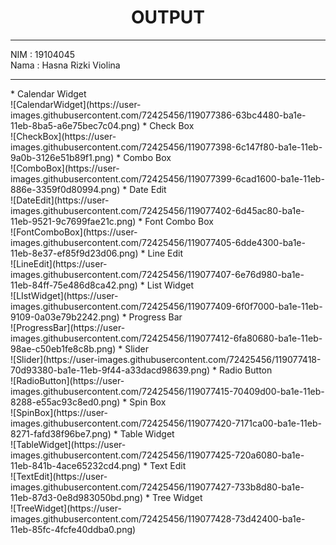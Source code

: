 <h1 align="center">OUTPUT</h1>
<hr>
NIM  : 19104045<br>
Nama : Hasna Rizki Violina
<hr>
* Calendar Widget <br>
![CalendarWidget](https://user-images.githubusercontent.com/72425456/119077386-63bc4480-ba1e-11eb-8ba5-a6e75bec7c04.png)
* Check Box <br>
![CheckBox](https://user-images.githubusercontent.com/72425456/119077398-6c147f80-ba1e-11eb-9a0b-3126e51b89f1.png)
* Combo Box <br>
![ComboBox](https://user-images.githubusercontent.com/72425456/119077399-6cad1600-ba1e-11eb-886e-3359f0d80994.png)
* Date Edit <br>
![DateEdit](https://user-images.githubusercontent.com/72425456/119077402-6d45ac80-ba1e-11eb-9521-9c7699fae21c.png)
* Font Combo Box <br>
![FontComboBox](https://user-images.githubusercontent.com/72425456/119077405-6dde4300-ba1e-11eb-8e37-ef85f9d23d06.png)
* Line Edit <br>
![LineEdit](https://user-images.githubusercontent.com/72425456/119077407-6e76d980-ba1e-11eb-84ff-75e486d8ca42.png)
* List Widget <br>
![LIstWidget](https://user-images.githubusercontent.com/72425456/119077409-6f0f7000-ba1e-11eb-9109-0a03e79b2242.png)
* Progress Bar <br>
![ProgressBar](https://user-images.githubusercontent.com/72425456/119077412-6fa80680-ba1e-11eb-98ae-c50eb1fe8c8b.png)
* Slider <br>
![Slider](https://user-images.githubusercontent.com/72425456/119077418-70d93380-ba1e-11eb-9f44-a33dacd98639.png)
* Radio Button <br>
![RadioButton](https://user-images.githubusercontent.com/72425456/119077415-70409d00-ba1e-11eb-8288-e55ac93c8ed0.png)
* Spin Box <br>
![SpinBox](https://user-images.githubusercontent.com/72425456/119077420-7171ca00-ba1e-11eb-8271-fafd38f96be7.png)
* Table Widget <br>
![TableWidget](https://user-images.githubusercontent.com/72425456/119077425-720a6080-ba1e-11eb-841b-4ace65232cd4.png)
* Text Edit <br>
![TextEdit](https://user-images.githubusercontent.com/72425456/119077427-733b8d80-ba1e-11eb-87d3-0e8d983050bd.png)
* Tree Widget <br>
![TreeWidget](https://user-images.githubusercontent.com/72425456/119077428-73d42400-ba1e-11eb-85fc-4fcfe40ddba0.png)
